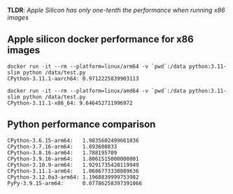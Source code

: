 **TLDR**:  *Apple Silicon has only one-tenth the performance when running x86 images*


## Apple silicon docker performance for x86 images

```
docker run -it --rm --platform=linux/arm64 -v `pwd`:/data python:3.11-slim python /data/test.py
CPython-3.11.1-aarch64: 0.9712225839903113

docker run -it --rm --platform=linux/amd64 -v `pwd`:/data python:3.11-slim python /data/test.py
CPython-3.11.1-x86_64: 9.646452711996972
```

## Python performance comparison
```
CPython-3.6.15-arm64:   1.9835602499661036
CPython-3.7.16-arm64:   1.893600833
CPython-3.8.16-arm64:   1.788195709
CPython-3.9.16-arm64:   1.8061515000000001
CPython-3.10.9-arm64:   1.9291735420119949
CPython-3.11.1-arm64:   1.0686773330089636
CPython-3.12.0a3-arm64: 1.1968839999753982
PyPy-3.9.15-arm64:      0.07786258397391066
```
